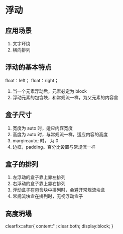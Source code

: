# 浮动

## 应用场景

1. 文字环绕
2. 横向排列

## 浮动的基本特点

float：left；
float：right；

1. 当一个元素浮动后，元素必定为 block
2. 浮动元素的包含块，和常规流一样，为父元素的内容盒

## 盒子尺寸

1. 宽度为 auto 时，适应内容宽度
2. 高度为 auto 时，与常规流一样，适应内容的高度
3. margin:auto; 时， 为 0
4. 边框，padding。百分比设置与常规流一样

## 盒子的排列

1. 左浮动的盒子靠上靠左排列
2. 右浮动的盒子靠上靠右排列
3. 浮动盒子在包含块中排列时，会避开常规流块盒
4. 常规流块盒在排列时，无视浮动盒子

## 高度坍塌

clearfix::after{
content:'';
clear:both;
display:block;
}

